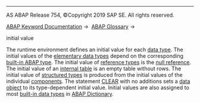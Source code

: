   

* * *

AS ABAP Release 754, ©Copyright 2019 SAP SE. All rights reserved.

[ABAP Keyword Documentation](javascript:call_link\('abenabap.htm'\)) →  [ABAP Glossary](javascript:call_link\('abenabap_glossary.htm'\)) → 

initial value

The runtime environment defines an initial value for each [data type](javascript:call_link\('abendata_type_glosry.htm'\) "Glossary Entry"). The initial values of the [elementary data types](javascript:call_link\('abenelementary_data_type_glosry.htm'\) "Glossary Entry") depend on the corresponding [built-in ABAP type](javascript:call_link\('abenbuilt_in_types_complete.htm'\)). The initial value of [reference types](javascript:call_link\('abenreference_type_glosry.htm'\) "Glossary Entry") is the [null reference](javascript:call_link\('abennull_reference_glosry.htm'\) "Glossary Entry"). The initial value of an [internal table](javascript:call_link\('abeninternal_table_glosry.htm'\) "Glossary Entry") is an empty table without rows. The initial value of [structured types](javascript:call_link\('abenstructured_type_glosry.htm'\) "Glossary Entry") is produced from the initial values of the individual [components](javascript:call_link\('abencomponent_glosry.htm'\) "Glossary Entry"). The statement [CLEAR](javascript:call_link\('abapclear.htm'\)) with no additions sets a [data object](javascript:call_link\('abendata_object_glosry.htm'\) "Glossary Entry") to its type-dependent initial value. Initial values are also assigned to most [built-in data types](javascript:call_link\('abenddic_builtin_types.htm'\)) in [ABAP Dictionary](javascript:call_link\('abenabap_dictionary_glosry.htm'\) "Glossary Entry").